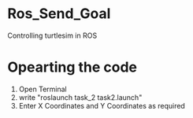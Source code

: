 # Ros_Send_Goal
Controlling turtlesim in ROS
# Opearting the code
1. Open Terminal
2. write "roslaunch task_2 task2.launch"
3. Enter X Coordinates and Y Coordinates as required
